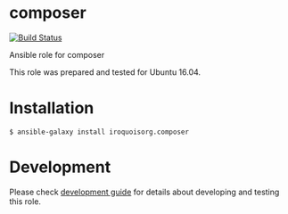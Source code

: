 # composer

[![Build Status](https://travis-ci.com/iroquoisorg/ansible-role-composer.svg?branch=master)](https://travis-ci.com/iroquoisorg/ansible-role-memcached)

Ansible role for composer

This role was prepared and tested for Ubuntu 16.04.

# Installation

`$ ansible-galaxy install iroquoisorg.composer`

# Development

Please check [development guide](DEVELOPMENT.md) for details about developing and testing this role.